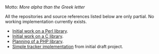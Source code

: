 Motto: _More alpha than the Greek letter_

All the repositories and source references listed below are only partial. No working implementation currently exists.

  * [Initial work on a Perl library](http://utsl.gen.nz/gitweb/?p=VCS-Git-Torrent;a=summary).
  * [Initial work on a C library](http://jonas.nitro.dk/gittorrent/libgtp.git/).
  * [Planning of a PHP library](http://utsl.gen.nz/gitweb/?p=php-gt;a=summary).
  * [Simple tracker implementation](http://jonas.nitro.dk/gittorrent/tracker/) from initial draft project.